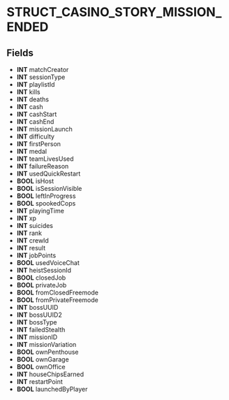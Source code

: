 # STRUCT_CASINO_STORY_MISSION_ENDED

## Fields
* **INT** matchCreator
* **INT** sessionType
* **INT** playlistId
* **INT** kills
* **INT** deaths
* **INT** cash
* **INT** cashStart
* **INT** cashEnd
* **INT** missionLaunch
* **INT** difficulty
* **INT** firstPerson
* **INT** medal
* **INT** teamLivesUsed
* **INT** failureReason
* **INT** usedQuickRestart
* **BOOL** isHost
* **BOOL** isSessionVisible
* **BOOL** leftInProgress
* **BOOL** spookedCops
* **INT** playingTime
* **INT** xp
* **INT** suicides
* **INT** rank
* **INT** crewId
* **INT** result
* **INT** jobPoints
* **BOOL** usedVoiceChat
* **INT** heistSessionId
* **BOOL** closedJob
* **BOOL** privateJob
* **BOOL** fromClosedFreemode
* **BOOL** fromPrivateFreemode
* **INT** bossUUID
* **INT** bossUUID2
* **INT** bossType
* **INT** failedStealth
* **INT** missionID
* **INT** missionVariation
* **BOOL** ownPenthouse
* **BOOL** ownGarage
* **BOOL** ownOffice
* **INT** houseChipsEarned
* **INT** restartPoint
* **BOOL** launchedByPlayer